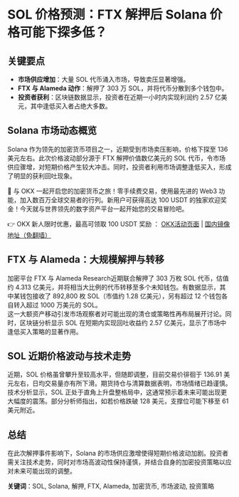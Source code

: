 # SOL 价格预测：FTX 解押后 Solana 价格可能下探多低？

## 关键要点

- **市场供应增加**：大量 SOL 代币涌入市场，导致卖压显著增强。
- **FTX 与 Alameda 动作**：解押了 303 万 SOL，并将代币分散到多个钱包中。
- **投资者获利**：区块链数据显示，投资者在近期一小时内实现利润约 2.57 亿美元，其中逢低买入者占绝大多数。

## Solana 市场动态概览

Solana 作为领先的加密货币项目之一，近期受到市场卖压影响，价格下探至 136 美元左右。此次价格波动部分源于 FTX 解押价值数亿美元的 SOL 代币，令市场供应骤增，对短期价格产生较大冲击。同时，投资者利用市场调整逢低买入，形成了明显的获利回吐现象。

🚀 与 OKX 一起开启您的加密货币之旅！零手续费交易，使用最先进的 Web3 功能，加入数百万全球交易者的行列。新用户可获得高达 100 USDT 的独家欢迎奖金！今天就与世界领先的数字资产平台一起开始您的交易冒险吧。

👉 OKX 新人限时优惠，最高可领取 100 USDT 奖励 ： [OKX活动页面](https://bit.ly/OKXe) | [国内镜像地址（免翻墙）](https://bit.ly/okX)

## FTX 与 Alameda：大规模解押与转移

加密平台 FTX 与 Alameda Research近期联合解押了 303 万枚 SOL 代币，估值约 4.313 亿美元，并将相当大比例的代币转移至多个未知钱包。有数据显示，其中某钱包接收了 892,800 枚 SOL（市值约 1.28 亿美元），另有超过 12 个钱包各自转入超过 1000 万美元的 SOL。  
这一大额资产移动引发市场观察者对可能出现的清仓或策略性再布局展开讨论。同时，区块链分析显示 SOL 在短期内实现回吐收益约 2.57 亿美元，显示了市场中逢低买入策略的显著作用。

## SOL 近期价格波动与技术走势

近期，SOL 价格虽曾攀升至较高水平，但随即调整，目前交易价徘徊于 136.91 美元左右，日均交易量亦有所下滑。期货持仓与清算数据表明，市场情绪已趋谨慎。技术分析显示，SOL 正处于直角上升盘整格局中，这通常预示着未来可能出现更大幅度的震荡。部分分析师指出，如若价格跌破 128 美元，支撑位可能下移至 61 美元附近。

## 总结

在此次解押事件影响下，Solana 的市场供应激增使得短期价格波动加剧。投资者需关注技术走势，同时对市场高波动性保持谨慎，并结合自身的加密投资策略以应对未来可能出现的调整。

**关键词**：SOL, Solana, 解押, FTX, Alameda, 加密货币, 市场波动, 投资策略